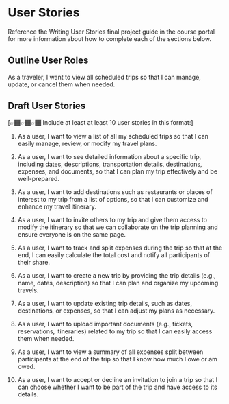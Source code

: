 # User Stories

Reference the Writing User Stories final project guide in the course portal for more information about how to complete each of the sections below.

## Outline User Roles

As a traveler, I want to view all scheduled trips so that I can manage, update, or cancel them when needed.

## Draft User Stories

[👉🏾👉🏾👉🏾 Include at least at least 10 user stories in this format:]

1. As a user, I want to view a list of all my scheduled trips so that I can easily manage, review, or modify my travel plans.

2. As a user, I want to see detailed information about a specific trip, including dates, descriptions, transportation details, destinations, expenses, and documents, so that I can plan my trip effectively and be well-prepared.

3. As a user, I want to add destinations such as restaurants or places of interest to my trip from a list of options, so that I can customize and enhance my travel itinerary.

4. As a user, I want to invite others to my trip and give them access to modify the itinerary so that we can collaborate on the trip planning and ensure everyone is on the same page.

5. As a user, I want to track and split expenses during the trip so that at the end, I can easily calculate the total cost and notify all participants of their share.

6. As a user, I want to create a new trip by providing the trip details (e.g., name, dates, description) so that I can plan and organize my upcoming travels.

7. As a user, I want to update existing trip details, such as dates, destinations, or expenses, so that I can adjust my plans as necessary.

8. As a user, I want to upload important documents (e.g., tickets, reservations, itineraries) related to my trip so that I can easily access them when needed.

9. As a user, I want to view a summary of all expenses split between participants at the end of the trip so that I know how much I owe or am owed.

10. As a user, I want to accept or decline an invitation to join a trip so that I can choose whether I want to be part of the trip and have access to its details.
